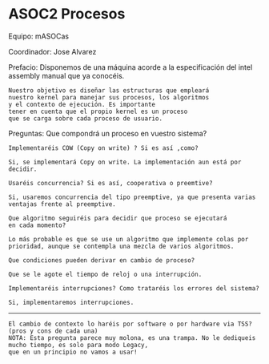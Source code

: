 # ASOC2 Procesos

Equipo: mASOCas

Coordinador: Jose Alvarez

Prefacio:
	Disponemos de una máquina acorde a la especificación del 
	intel assembly manual que ya conocéis.

	Nuestro objetivo es diseñar las estructuras que empleará
	nuestro kernel para manejar sus procesos, los algoritmos
	y el contexto de ejecución. Es importante
	tener en cuenta que el propio kernel es un proceso
	que se carga sobre cada proceso de usuario.

Preguntas:
	Que compondrá un proceso en vuestro sistema?

	Implementaréis COW (Copy on write) ? Si es así ,como? 

    Si, se implementará Copy on write. La implementación aun está por decidir.

	Usaréis concurrencia? Si es así, cooperativa o preemtive?
	
	Si, usaremos concurrencia del tipo preemptive, ya que presenta varias ventajas frente al preemptive.

	Que algoritmo seguiréis para decidir que proceso se ejecutará
	en cada momento?
	
	Lo más probable es que se use un algoritmo que implemente colas por prioridad, aunque se contempla una mezcla de varios algoritmos.

	Que condiciones pueden derivar en cambio de proceso?
	
	Que se le agote el tiempo de reloj o una interrupción.

	Implementaréis interrupciones? Como trataréis los errores del sistema?
	
	Si, implementaremos interrupciones.
	
-------
	
	El cambio de contexto lo haréis por software o por hardware via TSS? (pros y cons de cada una)
	NOTA: Esta pregunta parece muy molona, es una trampa. No le dediqueis mucho tiempo, es solo para modo Legacy, 
	que en un principio no vamos a usar!